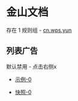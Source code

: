 # 金山文档

存在 1 规则组 - [cn.wps.yun](/src/apps/cn.wps.yun.ts)

## 列表广告

默认禁用 - 点击右侧x

- [示例-0](https://m.gkd.li/47232102/bc97cb52-aad0-4114-a548-5831edbe342d)

- [快照-0](https://i.gkd.li/i/13495062)
